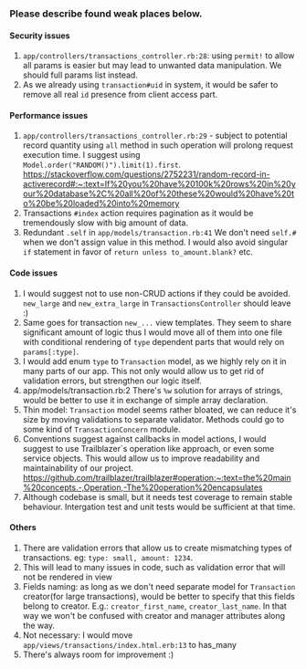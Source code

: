 ### Please describe found weak places below.

#### Security issues

1. `app/controllers/transactions_controller.rb:28`: using `permit!` to allow all params is easier 
but may lead to unwanted data manipulation. We should full params list instead.
2. As we already using `transaction#uid` in system, it would be safer to remove all real `id` presence from client access part.
#### Performance issues

1. `app/controllers/transactions_controller.rb:29` - subject to potential record quantity using `all` method 
in such operation will prolong request execution time. I suggest using `Model.order("RANDOM()").limit(1).first`.
https://stackoverflow.com/questions/2752231/random-record-in-activerecord#:~:text=If%20you%20have%20100k%20rows%20in%20your%20database%2C%20all%20of%20these%20would%20have%20to%20be%20loaded%20into%20memory
2. Transactions `#index` action requires pagination as it would be tremendously slow with big amount of data.
3. Redundant `.self` in `app/models/transaction.rb:41` We don't need `self.#` when we don't assign value in this method. 
I would also avoid singular `if` statement in favor of `return unless to_amount.blank?` etc.
#### Code issues

1. I would suggest not to use non-CRUD actions if they could be avoided.
`new_large` and `new_extra_large` in `TransactionsController` should leave :)
2. Same goes for transaction `new_...` view templates. They seem to share significant amount of logic thus I would move
all of them into one file with conditional rendering of `type` dependent parts that would rely on `params[:type]`.
3. I would add enum `type` to `Transaction` model, as we highly rely on it in many parts of our app. This not only would allow us
to get rid of validation errors, but strengthen our logic itself.
4. app/models/transaction.rb:2 There's `%w` solution for arrays of strings, would be better to use it in exchange of simple array declaration.
5. Thin model: `Transaction` model seems rather bloated, we can reduce it's size by moving validations to separate validator.
Methods could go to some kind of `TransactionConcern` module. 
6. Conventions suggest against callbacks in model actions, I would suggest to use Trailblazer`s operation like approach,
or even some service objects. This would allow us to improve readability and maintainability of our project.
https://github.com/trailblazer/trailblazer#operation:~:text=the%20main%20concepts.-,Operation,-The%20operation%20encapsulates
7. Although codebase is small, but it needs test coverage to remain stable behaviour. Intergation test and unit tests would be sufficient at that time.
#### Others

1. There are validation errors that allow us to create mismatching types of transactions. eg: `type: small, amount: 1234`. 
2. This will lead to many issues in code, such as validation error that will not be rendered in view
3. Fields naming: as long as we don't need separate model for `Transaction` creator(for large transactions), 
would be better to specify that this fields belong to creator. E.g.: `creator_first_name`, `creator_last_name`. 
In that way we won't be confused with creator and manager attributes along the way.
4. Not necessary: I would move `app/views/transactions/index.html.erb:13` to has_many
5. There's always room for improvement :)

